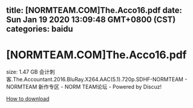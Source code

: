 
title: [NORMTEAM.COM]The.Acco16.pdf
date: Sun Jan 19 2020 13:09:48 GMT+0800 (CST)    
categories: baidu
---

# [NORMTEAM.COM]The.Acco16.pdf
size: 1.47 GB
 会计刺客.The.Accountant.2016.BluRay.X264.AAC(5.1).720p.SDHF-NORMTEAM - NORMTEAM 新作专区 - NORM TEAM论坛 - Powered by Discuz!
 

[How to download](https://bpcam.bemobtrk.com/go/2ceec3aa-1ca2-46d6-b9ff-aaa5c184517c?jno=835)